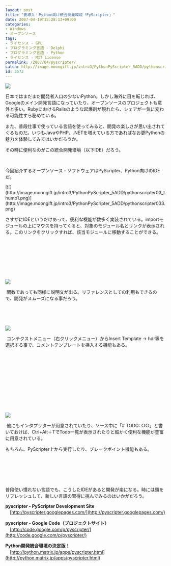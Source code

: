 ```yaml
---
layout: post
title: "要導入！Python向け統合開発環境「PyScripter」"
date: 2007-04-19T15:28:13+09:00
categories:
- Windows
- オープンソース
tags: 
- ライセンス - GPL
- プログラミング言語 - Delphi
- プログラミング言語 - Python
- ライセンス - MIT License
permalink: /2007/04/pyscripter/
catch: http://image.moongift.jp/intro3/PythonPyScripter_5ADD/pythonscripter04_thumb1.png
id: 3572
---
```

[![](http://image.moongift.jp/intro3/PythonPyScripter_5ADD/pythonscripter09_thumb1.png)](http://image.moongift.jp/intro3/PythonPyScripter_5ADD/pythonscripter093.png)

日本ではまだまだ開発者人口の少ないPython。しかし海外に目を転じれば、Googleのメイン開発言語になっていたり、オープンソースのプロジェクトも意外と多い。RubyにおけるRailsのような起爆剤が現れたら、シェアが一気に変わる可能性すら秘めている。

 

また、普段仕事で使っている言語を使ってみると、開発の楽しさが思い出されてくるものだ。いつもJavaやPHP、.NETを増えている方であればなお更Pythonの魅力を体験してみてはいかだろうか。

 

その時に便利なのがこの統合開発環境（以下IDE）だろう。

 

&nbsp;

 

今回紹介するオープンソース・ソフトウェアはPyScripter、Python向けのIDEだ。

<!--more-->[![](http://image.moongift.jp/intro3/PythonPyScripter_5ADD/pythonscripter03_thumb1.png)](http://image.moongift.jp/intro3/PythonPyScripter_5ADD/pythonscripter033.png)

さすがにIDEというだけあって、便利な機能が数多く実装されている。importモジュールの上にマウスを持ってくると、対象のモジュール名とリンクが表示される。このリンクをクリックすれば、該当モジュールに移動することができる。

 

&nbsp;

 

&nbsp;

 

&nbsp;

 

&nbsp;

[![](http://image.moongift.jp/intro3/PythonPyScripter_5ADD/pythonscripter04_thumb1.png)](http://image.moongift.jp/intro3/PythonPyScripter_5ADD/pythonscripter043.png)

&nbsp;関数であっても同様に説明文が出る。リファレンスとしての利用もできるので、開発がスムーズになる事だろう。

 

&nbsp;

 

&nbsp;

[![](http://image.moongift.jp/intro3/PythonPyScripter_5ADD/pythonscripter06_thumb.png)](http://image.moongift.jp/intro3/PythonPyScripter_5ADD/pythonscripter062.png)

&nbsp;コンテクストメニュー（右クリックメニュー）からInsert Template → hdr等を選択する事で、コメントテンプレートを挿入する機能もある。

 

&nbsp;

 

&nbsp;

 

　

 

&nbsp;

 

&nbsp;

 

&nbsp;

[![](http://image.moongift.jp/intro3/PythonPyScripter_5ADD/pythonscripter09_thumb2.png)](http://image.moongift.jp/intro3/PythonPyScripter_5ADD/pythonscripter096.png)

&nbsp;他にもインタプリターが用意されていたり、ソース中に「# TODO: ○○」と書いておけば、Ctrl+Alt＋TでTodo一覧が表示されたりと細かく便利な機能が豊富に用意されている。

 

もちろん、PyScripter上から実行したり、ブレークポイント機能もある。

 

&nbsp;

 

&nbsp;

 

&nbsp;

 

普段使い慣れない言語でも、こうしたIDEがあると開発が楽になる。時には頭をリフレッシュして、新しい言語の習得に挑んでみるのはいかがだろう。

 

**pyscripter - PyScripter Development Site**    
　[http://pyscripter.googlepages.com/](http://pyscripter.googlepages.com/)

 

**pyscripter - Google Code（プロジェクトサイト）**  
　[http://code.google.com/p/pyscripter/](http://code.google.com/p/pyscripter/)

**Python開発統合環境の決定版！**  
　[http://python.matrix.jp/apps/pyscripter.html](http://python.matrix.jp/apps/pyscripter.html)

